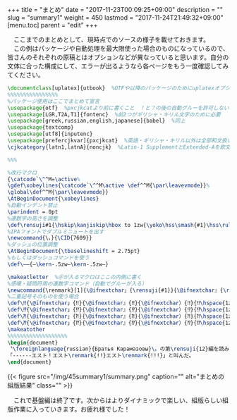 +++
title = "まとめ"
date = "2017-11-23T00:09:25+09:00"
description = ""
slug = "summary1"
weight = 450
lastmod = "2017-11-24T21:49:32+09:00"
[menu.toc]
    parent = "edit"
+++

&#x3000;ここまでのまとめとして、現時点でのソースの様子を載せておきます。  
　この例はパッケージや自動処理を最大限使った場合のものになっているので、皆さんのそれぞれの原稿とはオプションなどが異なっていると思います。自分の文体に合った構成にして、エラーが出るようなら各ページをもう一度確認してみてください。

```LaTeX
\documentclass[uplatex]{utbook}  %OTFや以降のパッケージのためにuplatexオプションを入れておく
%%%%%%%%%%%%%%%%
%パッケージ使用はここでまとめて宣言
\usepackage{otf}  %pxcjkcatより前に書くこと　！と？の後の自動グルーを許可しない場合はnoreplaceオプションを入れる
\usepackage[LGR,T2A,T1]{fontenc}  %前2つがギリシャ・キリル文字のために必要
\usepackage[greek,russian,english,japanese]{babel}  %同上
\usepackage{textcomp}
\usepackage[utf8]{inputenc}
\usepackage[prefercjkvar]{pxcjkcat}  %英語・ギリシャ・キリル以外は全部和文扱い
\cjkcategory{latn1,latnA}{noncjk}  %Latin-1 SupplementとExtended-Aを欧文扱い

%%%

%改行マクロ
{\catcode`\^^M=\active%
\gdef\xobeylines{\catcode`\^^M\active \def^^M{\par\leavevmode}}%
\global\def^^M{\par\leavevmode}}
\AtBeginDocument{\xobeylines}
%自動インデント禁止
\parindent = 0pt
%連数字の高さを調整
\def\rensuji#1{\hskip\kanjiskip\hbox to 1zw{\yoko\hss\smash{#1}\hss\rule[-0.12zw]{0zw}{1zw}}\hskip\kanjiskip}
%IPAフォントでダブルミニュートを出す
\newcommand{\〟}{\CID{7609}}
%ダッシュの位置調整
\AtBeginDocument{\tbaselineshift = 2.75pt}
%もしくはダッシュコマンドを使う
\def\――{―\kern-.5zw―\kern-.5zw―}

\makeatletter  %＠が入るマクロはここの内側に書く
%感嘆・疑問符用の連数字コマンド（自動でグルーが入る）
\newcommand{\renmark}[1]{\@ifnextchar」{\rensuji{#1}}{\@ifnextchar』{\rensuji{#1}}{\@ifnextchar）{\rensuji{#1}}{\rensuji{#1}\hspace{1zw}}}}}
%二重記号そのものを使う場合
\def\‼{\@ifnextchar」{‼}{\@ifnextchar』{‼}{\@ifnextchar）{‼}{‼\hspace{1zw}}}}}
\def\⁉{\@ifnextchar」{⁉}{\@ifnextchar』{⁉}{\@ifnextchar）{⁉}{⁉\hspace{1zw}}}}}
\def\⁈{\@ifnextchar」{⁈}{\@ifnextchar』{⁈}{\@ifnextchar）{⁈}{⁈\hspace{1zw}}}}}
\def\⁇{\@ifnextchar」{⁇}{\@ifnextchar』{⁇}{\@ifnextchar）{⁇}{⁇\hspace{1zw}}}}}
\makeatother
%%%%%%%%%%%%%%%%%%%
\begin{document}
〝\foreignlanguage{russian}{Братья Карамазовы}\〟の第\rensuji{12}編を読みながらCrème brûléeを食べていた\foreignlanguage{greek}{Ἀριστοτέλης}が唐突に
「------エスト！エスト\renmark{!!}エスト\renmark{!!!}」と叫んだ。
\end{document}
```

{{< figure src="/img/45summary1/summary.png" caption="" alt="まとめの組版結果" class="" >}}

　これで基盤編は終了です。次からはよりダイナミックで楽しい、組版らしい組版作業に入っていきます。お疲れ様でした！